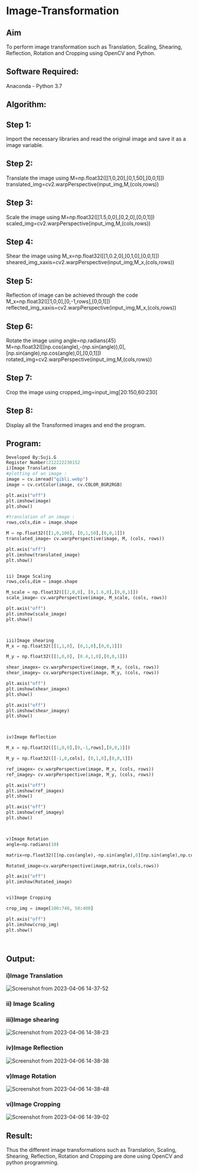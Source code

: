 # Image-Transformation
## Aim
To perform image transformation such as Translation, Scaling, Shearing, Reflection, Rotation and Cropping using OpenCV and Python.

## Software Required:
Anaconda - Python 3.7

## Algorithm:
## Step 1:
Import the necessary libraries and read the original image and save it as a image variable.

## Step 2:
Translate the image using M=np.float32([[1,0,20],[0,1,50],[0,0,1]]) translated_img=cv2.warpPerspective(input_img,M,(cols,rows))

## Step 3:
Scale the image using M=np.float32([[1.5,0,0],[0,2,0],[0,0,1]]) scaled_img=cv2.warpPerspective(input_img,M,(cols,rows))

## Step 4:
Shear the image using M_x=np.float32([[1,0.2,0],[0,1,0],[0,0,1]]) sheared_img_xaxis=cv2.warpPerspective(input_img,M_x,(cols,rows))

## Step 5:
Reflection of image can be achieved through the code M_x=np.float32([[1,0,0],[0,-1,rows],[0,0,1]]) reflected_img_xaxis=cv2.warpPerspective(input_img,M_x,(cols,rows))

## Step 6:
Rotate the image using angle=np.radians(45) M=np.float32([[np.cos(angle),-(np.sin(angle)),0],[np.sin(angle),np.cos(angle),0],[0,0,1]]) rotated_img=cv2.warpPerspective(input_img,M,(cols,rows))

## Step 7:
Crop the image using cropped_img=input_img[20:150,60:230]

## Step 8:
Display all the Transformed images and end the program.

## Program:
```python
Developed By:Suji.G
Register Number:212222230152
i)Image Translation
#plotting of an image :
image = cv.imread("gibli.webp")
image = cv.cvtColor(image, cv.COLOR_BGR2RGB)

plt.axis("off")
plt.imshow(image)
plt.show()

#translation of an image :
rows,cols,dim = image.shape

M = np.float32([[1,0,100], [0,1,50],[0,0,1]])
translated_image= cv.warpPerspective(image, M, (cols, rows))

plt.axis("off")
plt.imshow(translated_image)
plt.show()


ii) Image Scaling
rows,cols,dim = image.shape

M_scale = np.float32([[2,0,0], [0,1.6,0],[0,0,1]])
scale_image= cv.warpPerspective(image, M_scale, (cols, rows))

plt.axis("off")
plt.imshow(scale_image)
plt.show()



iii)Image shearing
M_x = np.float32([[1,1,0], [0,1,0],[0,0,1]])

M_y = np.float32([[1,0,0], [0.4,1,0],[0,0,1]])

shear_imagex= cv.warpPerspective(image, M_x, (cols, rows))
shear_imagey= cv.warpPerspective(image, M_y, (cols, rows))

plt.axis("off")
plt.imshow(shear_imagex)
plt.show()

plt.axis("off")
plt.imshow(shear_imagey)
plt.show()



iv)Image Reflection

M_x = np.float32([[1,0,0],[0,-1,rows],[0,0,1]])

M_y = np.float32([[-1,0,cols], [0,1,0],[0,0,1]])

ref_imagex= cv.warpPerspective(image, M_x, (cols, rows))
ref_imagey= cv.warpPerspective(image, M_y, (cols, rows))

plt.axis("off")
plt.imshow(ref_imagex)
plt.show()

plt.axis("off")
plt.imshow(ref_imagey)
plt.show()



v)Image Rotation
angle=np.radians(10)

matrix=np.float32([[np.cos(angle),-np.sin(angle),0][np.sin(angle),np.cos(angle),0 [0,0,1]])

Rotated_image=cv.warpPerspective(image,matrix,(cols,rows))

plt.axis("off")
plt.imshow(Rotated_image)


vi)Image Cropping

crop_img = image[100:740, 50:400]

plt.axis("off")
plt.imshow(crop_img)
plt.show()




```
## Output:
### i)Image Translation

![Screenshot from 2023-04-06 14-37-52](https://user-images.githubusercontent.com/119559822/230333282-b23e0ccc-7ec7-42d3-9f12-e671b861da0c.png)

### ii) Image Scaling


### iii)Image shearing
![Screenshot from 2023-04-06 14-38-23](https://user-images.githubusercontent.com/119559822/230817740-30acd2f2-bb9d-43fb-906c-fe852f2d1a50.png)

### iv)Image Reflection

![Screenshot from 2023-04-06 14-38-38](https://user-images.githubusercontent.com/119559822/230817931-64735045-e351-4789-8d78-1aa97075ecf6.png)


### v)Image Rotation
 

![Screenshot from 2023-04-06 14-38-48](https://user-images.githubusercontent.com/119559822/230817921-affbc7b3-08d9-4f8d-bf1e-b221d47af764.png)


### vi)Image Cropping


 
![Screenshot from 2023-04-06 14-39-02](https://user-images.githubusercontent.com/119559822/230817903-7e637570-abb8-4850-afc4-4d0a2a1e7091.png)


## Result: 

Thus the different image transformations such as Translation, Scaling, Shearing, Reflection, Rotation and Cropping are done using OpenCV and python programming.
